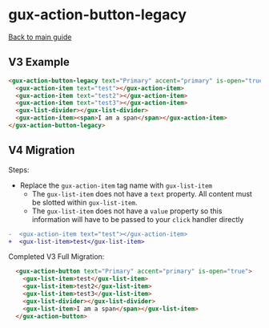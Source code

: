 # gux-action-button-legacy

[Back to main guide](./readme.md)

## V3 Example

```html
<gux-action-button-legacy text="Primary" accent="primary" is-open="true">
  <gux-action-item text="test"></gux-action-item>
  <gux-action-item text="test2"></gux-action-item>
  <gux-action-item text="test3"></gux-action-item>
  <gux-list-divider></gux-list-divider>
  <gux-action-item><span>I am a span</span></gux-action-item>
</gux-action-button-legacy>
```

## V4 Migration

Steps:

- Replace the `gux-action-item` tag name with `gux-list-item`
  - The `gux-list-item` does not have a `text` property. All content must be slotted within `gux-list-item`.
  - The `gux-list-item` does not have a `value` property so this information will have to be passed to your `click` handler directly

```diff
-  <gux-action-item text="test"></gux-action-item>
+  <gux-list-item>test</gux-list-item>
```

Completed V3 Full Migration:

```html
  <gux-action-button text="Primary" accent="primary" is-open="true">
    <gux-list-item>test</gux-list-item>
    <gux-list-item>test2</gux-list-item>
    <gux-list-item>test3</gux-list-item>
    <gux-list-divider></gux-list-divider>
    <gux-list-item>I am a span</span></gux-list-item>
  </gux-action-button>
```
